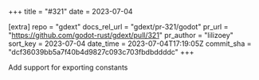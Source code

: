 +++
title = "#321"
date = 2023-07-04

[extra]
repo = "gdext"
docs_rel_url = "gdext/pr-321/godot"
pr_url = "https://github.com/godot-rust/gdext/pull/321"
pr_author = "lilizoey"
sort_key = 2023-07-04
date_time = 2023-07-04T17:19:05Z
commit_sha = "dcf36039bb5a7f40b4d9827c093c703fbdbddddc"
+++

Add support for exporting constants
